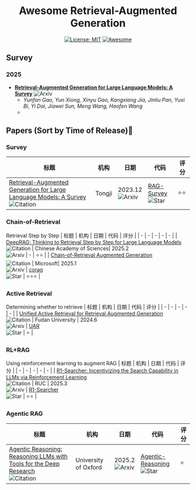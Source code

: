 <div align="center">

# Awesome Retrieval-Augmented Generation

[![License: MIT](https://img.shields.io/badge/License-MIT-purple.svg)](LICENSE)
[![Awesome](https://awesome.re/badge.svg)](https://awesome.re)

</div>

## Survey
### 2025
- **[Retrieval-Augmented Generation for Large Language Models: A Survey](https://arxiv.org/pdf/2312.10997)** ![Arxiv](https://img.shields.io/badge/Arxiv-Paper-red)
  - *Yunfan Gao, Yun Xiong, Xinyu Gao, Kangxiang Jia, Jinliu Pan, Yuxi Bi, Yi Dai, Jiawei Sun, Meng Wang, Haofen Wang*
  - 

## Papers (Sort by Time of Release)📄
### Survey
| 标题 | 机构 | 日期 | 代码 |  评分 |
|  -  |   - |   -    |   -    |   -    |
|  [Retrieval-Augmented Generation for Large Language Models: A Survey](https://arxiv.org/pdf/2312.10997)   <br> ![Citation](https://img.shields.io/badge/citation-2046-green)    |  Tongji |   2023.12 <br> ![Arxiv](https://img.shields.io/badge/Arxiv-red)         |   [RAG-Survey](https://github.com/Tongji-KGLLM/RAG-Survey)   <br>  ![Star](https://img.shields.io/github/stars/Tongji-KGLLM/RAG-Survey.svg?style=social&label=Star)   |   ⭐️⭐️  |

### Chain-of-Retrieval
Retrieval Step by Step
| 标题 | 机构 | 日期 | 代码 |  评分 |
|  -  |   - |   -    |   -    |   -    |
|  [DeepRAG: Thinking to Retrieval Step by Step for Large Language Models](https://arxiv.org/pdf/2502.01142) <br> ![Citation](https://img.shields.io/badge/citation-9-green)  |  Chinese Academy of Sciences|   2025.2 <br> ![Arxiv](https://img.shields.io/badge/Arxiv-red)       |   -  |   ⭐️⭐️  |
|  [Chain-of-Retrieval Augmented Generation](https://arxiv.org/pdf/2501.14342) <br> ![Citation](https://img.shields.io/badge/citation-17-green)  |  Microsoft|   2025.1 <br> ![Arxiv](https://img.shields.io/badge/Arxiv-red)       |   [corag](https://github.com/microsoft/LMOps/tree/main/corag) <br>  ![Star](https://img.shields.io/github/stars/microsoft/LMOps.svg?style=social&label=Star)   |   ⭐️⭐️⭐️  | 

### Active Retrieval
Determining whether to retrieve
| 标题 | 机构 | 日期 | 代码 |  评分 |
|  -  |   - |   -    |   -    |   -    |
|  [Unified Active Retrieval for Retrieval Augmented Generation](https://arxiv.org/pdf/2406.12534) <br> ![Citation](https://img.shields.io/badge/citation-11-green)  |  Fudan University |   2024.6 <br> ![Arxiv](https://img.shields.io/badge/Arxiv-red)       |   [UAR](https://github.com/xiami2019/UAR) <br>  ![Star](https://img.shields.io/github/stars/xiami2019/UAR.svg?style=social&label=Star)   |   ⭐️  |

### RL+RAG
Using reinforcement learning to augment RAG 
| 标题 | 机构 | 日期 | 代码 |  评分 |
|  -  |   - |   -    |   -    |   -    |
|  [R1-Searcher: Incentivizing the Search Capability in LLMs via Reinforcement Learning](https://arxiv.org/pdf/2503.05592) <br> ![Citation](https://img.shields.io/badge/citation-2-green)  |  RUC |   2025.3 <br> ![Arxiv](https://img.shields.io/badge/Arxiv-red)       |   [R1-Searcher](https://github.com/RUCAIBox/R1-Searcher) <br>  ![Star](https://img.shields.io/github/stars/RUCAIBox/R1-Searcher.svg?style=social&label=Star)     |   ⭐️⭐️  |

### Agentic RAG
| 标题 | 机构 | 日期 | 代码 |  评分 |
|  -  |   - |   -    |   -    |   -    |
|  [Agentic Reasoning: Reasoning LLMs with Tools for the Deep Research](https://arxiv.org/pdf/2502.04644) <br> ![Citation](https://img.shields.io/badge/citation-17-green)  |  University of Oxford|   2025.2 <br> ![Arxiv](https://img.shields.io/badge/Arxiv-red)       |   [Agentic-Reasoning](https://github.com/theworldofagents/Agentic-Reasoning) <br>  ![Star](https://img.shields.io/github/stars/theworldofagents/Agentic-Reasoning.svg?style=social&label=Star)  |   ⭐️  |